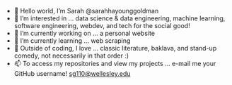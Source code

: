 - 👋 Hello world, I’m Sarah @sarahhayounggoldman
- 👀 I’m interested in ... data science & data engineering, machine learning, software engineering, webdev, and tech for the social good!
- 🔭 I’m currently working on ... a personal website 
- 🌱 I’m currently learning ... web scraping
- 💞️ Outside of coding, I love ... classic literature, baklava, and stand-up comedy, not necessarily in that order :)
- 📫 To access my repositories and view my projects ... e-mail me your GitHub username! sg110@wellesley.edu
